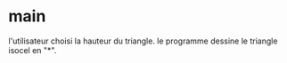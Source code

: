 # main
l'utilisateur choisi la hauteur du triangle.
le programme dessine le triangle isocel en "*".
